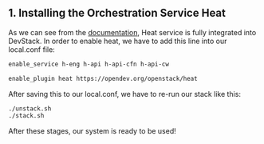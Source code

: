 ## 1. Installing the Orchestration Service **Heat**

As we can see from the [documentation](https://docs.openstack.org/heat/latest/getting_started/on_devstack.html), Heat service is fully integrated into DevStack. In order to enable heat, we have to add this line into our local.conf file:
```bash
enable_service h-eng h-api h-api-cfn h-api-cw

enable_plugin heat https://opendev.org/openstack/heat

```

After saving this to our local.conf, we have to re-run our stack like this:
```bash
./unstack.sh
./stack.sh
```

After these stages, our system is ready to be used!
